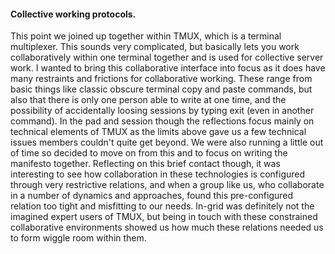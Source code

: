 #### Collective working protocols.

This point we joined up together within TMUX, which is a terminal multiplexer. This sounds very complicated, but basically lets you work collaboratively within one terminal together and is used for collective server work. I wanted to bring this collaborative interface into focus as it does have many restraints and frictions for collaborative working. These range from basic things like classic obscure terminal copy and paste commands, but also that there is only one person able to write at one time, and the possibility of accidentally loosing sessions by typing exit (even in another command). In the pad and session though the reflections focus mainly on technical elements of TMUX as the limits above gave us a few technical issues members couldn't quite get beyond. We were also running a little out of time so decided to move on from this and to focus on writing the manifesto together. Reflecting on this brief contact though, it was interesting to see how collaboration in these technologies is configured through very restrictive relations, and when a group like us, who collaborate in a number of dynamics and approaches, found this pre-configured relation too tight and misfitting to our needs. In-grid was definitely not the imagined expert users of TMUX, but being in touch with these constrained collaborative environments showed us how much these relations needed us to form wiggle room within them.


